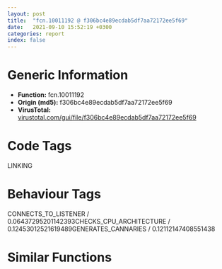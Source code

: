 ```yaml
---
layout: post
title:  "fcn.10011192 @ f306bc4e89ecdab5df7aa72172ee5f69"
date:   2021-09-10 15:52:19 +0300
categories: report
index: false
---
```


# Generic Information
- **Function:** fcn.10011192
- **Origin (md5):** f306bc4e89ecdab5df7aa72172ee5f69
- **VirusTotal:** [virustotal.com/gui/file/f306bc4e89ecdab5df7aa72172ee5f69][virustotal_ref]

# Code Tags
<span class="tag" id="LINKING">LINKING</span>


# Behaviour Tags
<span class="bhv-tag" id="CONNECTS_TO_LISTENER">CONNECTS_TO_LISTENER / 0.06437295201142393</span><span class="bhv-tag" id="CHECKS_CPU_ARCHITECTURE">CHECKS_CPU_ARCHITECTURE / 0.12453012521619489</span><span class="bhv-tag" id="GENERATES_CANNARIES">GENERATES_CANNARIES / 0.12112147408551438</span>

# Similar Functions
<script type="text/javascript" src="https://www.gstatic.com/charts/loader.js"></script>
<script type="text/javascript">

    google.charts.load('current', {'packages':['corechart']});
    google.charts.setOnLoadCallback(drawChart);

    function drawChart() {
    var data = new google.visualization.DataTable();
        data.addColumn('number', 'X');
        data.addColumn('number', 'Y');
        data.addColumn({type: 'string', role: 'tooltip', 'p': {'html': true}});
        data.addColumn({'type': 'string', 'role': 'style'});
        
        data.addRows([
    [298.90374755859375, 224.36805725097656, '<b><a href="/report/fcn.10011192@f306bc4e89ecdab5df7aa72172ee5f69">fcn.10011192</a><br>@f306bc4e89ecdab5df7aa72172ee5f69</b><br>', 'point { fill-color: #e0440e; }'],
[-466.5405578613281, -141.62094116210938, '<b><a href="/report/fcn.0040bd53@8db9fe0b752fe464ff1c81507df8551a">fcn.0040bd53</a><br>@8db9fe0b752fe464ff1c81507df8551a</b><br>', 'null'],
[-346.3896789550781, 81.95853424072266, '<b><a href="/report/fcn.0040bd53@41d541db4a17e11df1b616218be77825">fcn.0040bd53</a><br>@41d541db4a17e11df1b616218be77825</b><br>', 'null'],
[520.0308227539062, 219.4958953857422, '<b><a href="/report/fcn.004121e6@6312517583453b51c66fd5c06a181092">fcn.004121e6</a><br>@6312517583453b51c66fd5c06a181092</b><br>', 'null'],
[458.342529296875, 417.11566162109375, '<b><a href="/report/fcn.004735d8@da55f6ad71c51a7bfc62709434cb3d45">fcn.004735d8</a><br>@da55f6ad71c51a7bfc62709434cb3d45</b><br>', 'null'],
[-254.2406005859375, -117.78168487548828, '<b><a href="/report/fcn.00466622@cd64783198de5872d050db281b6d529b">fcn.00466622</a><br>@cd64783198de5872d050db281b6d529b</b><br>', 'null'],
[-63.69807052612305, -222.27708435058594, '<b><a href="/report/fcn.1000a0e6@f306bc4e89ecdab5df7aa72172ee5f69">fcn.1000a0e6</a><br>@f306bc4e89ecdab5df7aa72172ee5f69</b><br>', 'null'],
[-104.28595733642578, 31.193222045898438, '<b><a href="/report/fcn.0040bd53@e9c6b3bcaa2edc455cb26f1e0f4a513a">fcn.0040bd53</a><br>@e9c6b3bcaa2edc455cb26f1e0f4a513a</b><br>', 'null'],
[385.8359375, 4.4373931884765625, '<b><a href="/report/fcn.00410e9a@597d9ee507d1b2a81775aa98c4a2271a">fcn.00410e9a</a><br>@597d9ee507d1b2a81775aa98c4a2271a</b><br>', 'null'],
[-290.3696594238281, -330.2020568847656, '<b><a href="/report/fcn.00466622@ce2d7db52a4e79f76ce765b07f5eead2">fcn.00466622</a><br>@ce2d7db52a4e79f76ce765b07f5eead2</b><br>', 'null'],
[245.45852661132812, 419.423583984375, '<b><a href="/report/fcn.004121e6@41d541db4a17e11df1b616218be77825">fcn.004121e6</a><br>@41d541db4a17e11df1b616218be77825</b><br>', 'null'],

        ]);

    var options = {
        title: 'Similarity Plot',
        legend: 'none',
        colors: ['#dedbd9', '#e6693e', '#ec8f6e', '#f3b49f', '#f6c7b6'],
        tooltip: {isHtml: true, trigger: 'both'},
        explorer: {
        actions: ["dragToZoom", "rightClickToReset"],
        },
        chartArea: {
        width: '80%',
        height: '80%'
        },
        width: '100%',
        height: '100%'
    };

    var chart = new google.visualization.ScatterChart(document.getElementById('chart_div'));

    chart.draw(data, options);
    }
    
</script>


<div id="chart_div" style="width: 100%px; height: 100%;"></div>

# Disassembled Code
{% highlight nasm %}

mov edi, edi
push ebp
mov ebp, esp
mov eax, dword[ebp+8]
push ebx
push edi
lea ebx, [eax*4+0x1002e9b8]
mov eax, dword[ebx]
mov edx, dword[0x1002d064]
or edi, 0xffffffff
mov ecx, edx
xor edx, eax
and ecx, 0x1f
ror edx, cl
cmp edx, edi
jne 0x100111bf
xor eax, eax
jmp 0x10011210
test edx, edx
je 0x100111c7
mov eax, edx
jmp 0x10011210
push esi
push dword[ebp+0x14]
push dword[ebp+0x10]
call fcn.100110ca
pop ecx
pop ecx
test eax, eax
je 0x100111f6
push dword[ebp+0xc]
push eax
call dword[sym.imp.KERNEL32.dll_GetProcAddress]
mov esi, eax
test esi, esi
je 0x100111f6
push esi
call fcn.10005cdc
pop ecx
xchg dword[ebx], eax
mov eax, esi
jmp 0x1001120f
mov eax, dword[0x1002d064]
push 0x20
and eax, 0x1f
pop ecx
sub ecx, eax
ror edi, cl
xor edi, dword[0x1002d064]
xchg dword[ebx], edi
xor eax, eax
pop esi
pop edi
pop ebx
pop ebp
ret

{% endhighlight %}

[virustotal_ref]: https://www.virustotal.com/gui/file/f306bc4e89ecdab5df7aa72172ee5f69